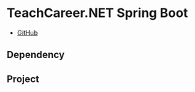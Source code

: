 # TeachCareer.NET Spring Boot

* [GitHub](https://maven.apache.org/guides/index.html)

## Dependency


## Project


